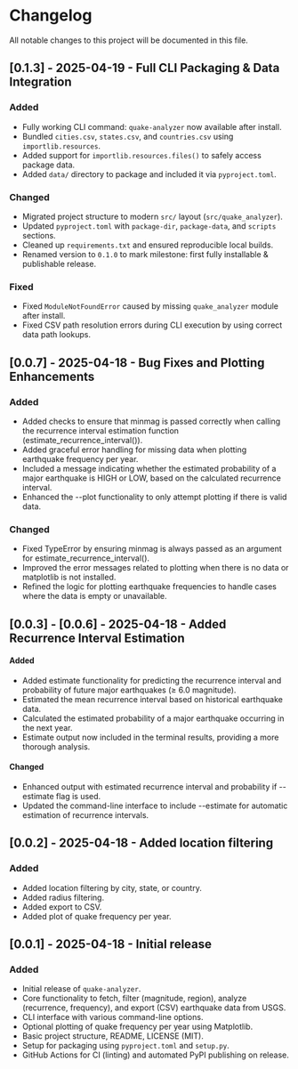 # Changelog
All notable changes to this project will be documented in this file.

## [0.1.3] - 2025-04-19 - Full CLI Packaging & Data Integration

### Added
- Fully working CLI command: `quake-analyzer` now available after install.
- Bundled `cities.csv`, `states.csv`, and `countries.csv` using `importlib.resources`.
- Added support for `importlib.resources.files()` to safely access package data.
- Added `data/` directory to package and included it via `pyproject.toml`.

### Changed
- Migrated project structure to modern `src/` layout (`src/quake_analyzer`).
- Updated `pyproject.toml` with `package-dir`, `package-data`, and `scripts` sections.
- Cleaned up `requirements.txt` and ensured reproducible local builds.
- Renamed version to `0.1.0` to mark milestone: first fully installable & publishable release.

### Fixed
- Fixed `ModuleNotFoundError` caused by missing `quake_analyzer` module after install.
- Fixed CSV path resolution errors during CLI execution by using correct data path lookups.

## [0.0.7] - 2025-04-18 - Bug Fixes and Plotting Enhancements

### Added
- Added checks to ensure that minmag is passed correctly when calling the recurrence interval estimation function (estimate_recurrence_interval()).
- Added graceful error handling for missing data when plotting earthquake frequency per year.
- Included a message indicating whether the estimated probability of a major earthquake is HIGH or LOW, based on the calculated recurrence interval.
- Enhanced the --plot functionality to only attempt plotting if there is valid data.

### Changed
- Fixed TypeError by ensuring minmag is always passed as an argument for estimate_recurrence_interval().
- Improved the error messages related to plotting when there is no data or matplotlib is not installed.
- Refined the logic for plotting earthquake frequencies to handle cases where the data is empty or unavailable.

## [0.0.3] - [0.0.6] - 2025-04-18 - Added Recurrence Interval Estimation

#### Added
- Added estimate functionality for predicting the recurrence interval and probability of future major earthquakes (≥ 6.0 magnitude).
- Estimated the mean recurrence interval based on historical earthquake data.
- Calculated the estimated probability of a major earthquake occurring in the next year.
- Estimate output now included in the terminal results, providing a more thorough analysis.

#### Changed
- Enhanced output with estimated recurrence interval and probability if --estimate flag is used.
- Updated the command-line interface to include --estimate for automatic estimation of recurrence intervals.

## [0.0.2] - 2025-04-18 - Added location filtering

### Added
- Added location filtering by city, state, or country.
- Added radius filtering.
- Added export to CSV.
- Added plot of quake frequency per year.

## [0.0.1] - 2025-04-18 - Initial release

### Added
- Initial release of `quake-analyzer`.
- Core functionality to fetch, filter (magnitude, region), analyze (recurrence, frequency), and export (CSV) earthquake data from USGS.
- CLI interface with various command-line options.
- Optional plotting of quake frequency per year using Matplotlib.
- Basic project structure, README, LICENSE (MIT).
- Setup for packaging using `pyproject.toml` and `setup.py`.
- GitHub Actions for CI (linting) and automated PyPI publishing on release.